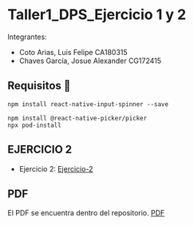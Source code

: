 # Taller1_DPS_Ejercicio 1 y 2
 
Integrantes:
* Coto Arias, Luis Felipe CA180315
* Chaves García, Josue Alexander CG172415

## Requisitos :rotating_light:
```
npm install react-native-input-spinner --save

npm install @react-native-picker/picker
npx pod-install
```
## EJERCICIO 2
* Ejercicio 2: [Ejercicio-2](https://snack.expo.dev/@cotaxo/1e79af)

## PDF
El PDF se encuentra dentro del repositorio. [PDF](https://github.com/Jalex-Cg/DPS-Lab_Desafio1_Ejercicios_1-2/blob/0048a81237c07247b75e025f3eaca8627b109a6b/PrimerDesafioPractico_CA180315_CG172415.pdf)


